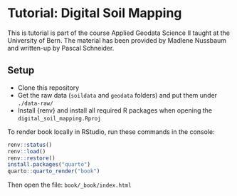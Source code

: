 # Tutorial: Digital Soil Mapping

This is tutorial is part of the course Applied Geodata Science II taught at the University of Bern.
The material has been provided by Madlene Nussbaum and written-up by Pascal Schneider.

## Setup

- Clone this repository
- Get the raw data (`soildata` and `geodata` folders) and put them under `./data-raw/`
- Install {renv} and install all required R packages when opening the `digital_soil_mapping.Rproj`


To render book locally in RStudio, run these commands in the console:

```r
renv::status()
renv::load()
renv::restore()
install.packages("quarto")
quarto::quarto_render("book")
```

Then open the file: `book/_book/index.html`